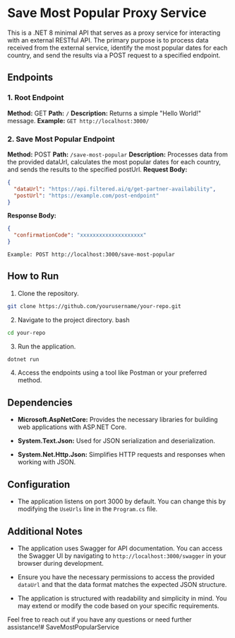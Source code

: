 # Save Most Popular Proxy Service
This is a .NET 8 minimal API that serves as a proxy service for interacting with an external RESTful API. The primary purpose is to process data received from the external service, identify the most popular dates for each country, and send the results via a POST request to a specified endpoint.

## Endpoints
### 1. Root Endpoint
**Method:** GET
**Path:** `/`
**Description:** Returns a simple "Hello World!" message.
**Example:** `GET http://localhost:3000/`
### 2. Save Most Popular Endpoint
**Method:** POST
**Path:** `/save-most-popular`
**Description:** Processes data from the provided dataUrl, calculates the most popular dates for each country, and sends the results to the specified postUrl.
**Request Body:**
```json
{
  "dataUrl": "https://api.filtered.ai/q/get-partner-availability",
  "postUrl": "https://example.com/post-endpoint"
}
```
**Response Body:**
```json
{
  "confirmationCode": "xxxxxxxxxxxxxxxxxxxx"
}
```

```
Example: POST http://localhost:3000/save-most-popular
```

## How to Run

1. Clone the repository.
```bash
git clone https://github.com/yourusername/your-repo.git
```

2. Navigate to the project directory.
bash
```bash
cd your-repo
```

3. Run the application.
```bash
dotnet run
```
4. Access the endpoints using a tool like Postman or your preferred method.

## Dependencies
* **Microsoft.AspNetCore:** Provides the necessary libraries for building web applications with ASP.NET Core.

* **System.Text.Json:** Used for JSON serialization and deserialization.

* **System.Net.Http.Json:** Simplifies HTTP requests and responses when working with JSON.

## Configuration
* The application listens on port 3000 by default. You can change this by modifying the `UseUrls` line in the `Program.cs` file.

## Additional Notes
* The application uses Swagger for API documentation. You can access the Swagger UI by navigating to `http://localhost:3000/swagger` in your browser during development.

* Ensure you have the necessary permissions to access the provided `dataUrl` and that the data format matches the expected JSON structure.

* The application is structured with readability and simplicity in mind. You may extend or modify the code based on your specific requirements.

Feel free to reach out if you have any questions or need further assistance!# SaveMostPopularService
